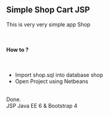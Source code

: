 <h2> Simple Shop Cart JSP </h2>
<p> This is very very simple app Shop </p>
<br>
<h4> How to ? </h4>
<br>
<ul>
<li> Import shop.sql into database shop </li>
<li> Open Project using Netbeans </li>
</ul>
<br>
Done.
<br>
JSP Java EE 6 & Bootstrap 4